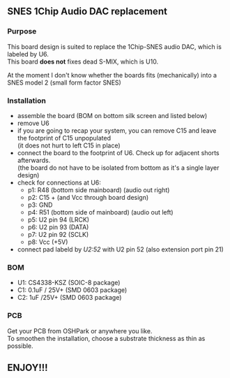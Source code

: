 SNES 1Chip Audio DAC replacement
--------------------------------

### Purpose

This board design is suited to replace the 1Chip-SNES audio DAC, which is labeled by U6.  
This board **does not** fixes dead S-MIX, which is U10.

At the moment I don't know whether the boards fits (mechanically) into a SNES model 2 (small form factor SNES)

### Installation

- assemble the board (BOM on bottom silk screen and listed below)
- remove U6
- if you are going to recap your system, you can remove C15 and leave the footprint of C15 unpopulated  
  (it does not hurt to left C15 in place)
- connect the board to the footprint of U6. Check up for adjacent shorts afterwards.  
  (the board do not have to be isolated from bottom as it's a single layer design)
- check for connections at U6:
  - p1: R48 (bottom side mainboard) (audio out right)
  - p2: C15 + (and Vcc through board design)
  - p3: GND
  - p4: R51 (bottom side of mainboard) (audio out left)
  - p5: U2 pin 94 (LRCK)
  - p6: U2 pin 93 (DATA)
  - p7: U2 pin 92 (SCLK)
  - p8: Vcc (+5V)
- connect pad labeld by _U2:52_ with U2 pin 52 (also extension port pin 21)


### BOM

- U1: CS4338-KSZ (SOIC-8 package)
- C1: 0.1uF / 25V+ (SMD 0603 package)
- C2: 1uF /25V+ (SMD 0603 package)

### PCB

Get your PCB from OSHPark or anywhere you like.  
To smoothen the installation, choose a substrate thickness as thin as possible.

## ENJOY!!!